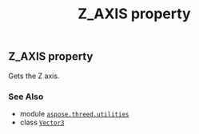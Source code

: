 ﻿---
title: Z_AXIS property
second_title: Aspose.3D for Python via .NET API References
description: 
type: docs
weight: 150
url: /aspose.threed.utilities/vector3/z_axis/
is_root: false
---

## Z_AXIS property


Gets the Z axis.

### See Also
* module [`aspose.threed.utilities`](../../)
* class [`Vector3`](/3d/python-net/aspose.threed.utilities/vector3)
